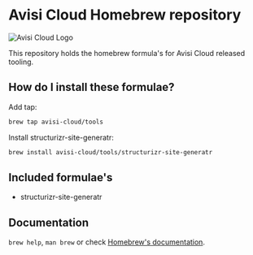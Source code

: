 # Avisi Cloud Homebrew repository

![Avisi Cloud Logo](https://docs.avisi.cloud/avisi-cloud-logo-black.png)

This repository holds the homebrew formula's for Avisi Cloud released tooling.

## How do I install these formulae?

Add tap:
```bash
brew tap avisi-cloud/tools
```

Install structurizr-site-generatr:
```bash
brew install avisi-cloud/tools/structurizr-site-generatr
```

## Included formulae's

- structurizr-site-generatr

## Documentation

`brew help`, `man brew` or check [Homebrew's documentation](https://docs.brew.sh).
